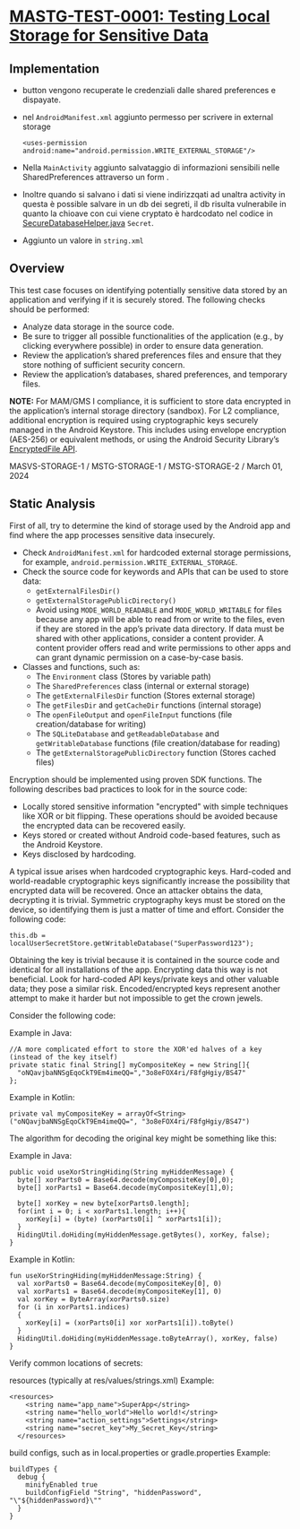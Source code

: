# [MASTG-TEST-0001: Testing Local Storage for Sensitive Data](https://mas.owasp.org/MASTG/tests/android/MASVS-STORAGE/MASTG-TEST-0001)

## Implementation
- button vengono recuperate le credenziali dalle shared preferences e dispayate.
- nel `AndroidManifest.xml` aggiunto permesso per scrivere in external storage
    
    `<uses-permission android:name="android.permission.WRITE_EXTERNAL_STORAGE"/>`
    
- Nella `MainActivity` aggiunto salvataggio di informazioni sensibili nelle SharedPreferences attraverso un form .
- Inoltre quando si salvano i dati si viene indirizzqati ad unaltra activity in questa è possible salvare in un db dei segreti, il db risulta vulnerabile in quanto la chioave con cui viene cryptato è hardcodato nel codice in [SecureDatabaseHelper.java](http://SecureDatabaseHelper.java) `Secret`.
- Aggiunto un valore in `string.xml`

## Overview

This test case focuses on identifying potentially sensitive data stored by an application and verifying if it is securely stored. The following checks should be performed:

- Analyze data storage in the source code.
- Be sure to trigger all possible functionalities of the application (e.g., by clicking everywhere possible) in order to ensure data generation.
- Review the application’s shared preferences files and ensure that they store nothing of sufficient security concern.
- Review the application’s databases, shared preferences, and temporary files.

**NOTE:** For MAM/GMS I compliance, it is sufficient to store data encrypted in the application’s internal storage directory (sandbox). For L2 compliance, additional encryption is required using cryptographic keys securely managed in the Android Keystore. This includes using envelope encryption (AES-256) or equivalent methods, or using the Android Security Library’s [EncryptedFile API](https://developer.android.com/reference/androidx/security/crypto/EncryptedFile).

MASVS-STORAGE-1 / MSTG-STORAGE-1 / MSTG-STORAGE-2 / March 01, 2024
## Static Analysis

First of all, try to determine the kind of storage used by the Android app and find where the app processes sensitive data insecurely.

- Check `AndroidManifest.xml` for hardcoded external storage permissions, for example, `android.permission.WRITE_EXTERNAL_STORAGE`.
- Check the source code for keywords and APIs that can be used to store data:
  - `getExternalFilesDir()`
  - `getExternalStoragePublicDirectory()`
  - Avoid using `MODE_WORLD_READABLE` and `MODE_WORLD_WRITABLE` for files because any app will be able to read from or write to the files, even if they are stored in the app’s private data directory. If data must be shared with other applications, consider a content provider. A content provider offers read and write permissions to other apps and can grant dynamic permission on a case-by-case basis.
- Classes and functions, such as:
  - The `Environment` class (Stores by variable path)
  - The `SharedPreferences` class (internal or external storage)
  - The `getExternalFilesDir` function (Stores external storage)
  - The `getFilesDir` and `getCacheDir` functions (internal storage)
  - The `openFileOutput` and `openFileInput` functions (file creation/database for writing)
  - The `SQLiteDatabase` and `getReadableDatabase` and `getWritableDatabase` functions (file creation/database for reading)
  - The `getExternalStoragePublicDirectory` function (Stores cached files)

Encryption should be implemented using proven SDK functions. The following describes bad practices to look for in the source code:

- Locally stored sensitive information "encrypted" with simple techniques like XOR or bit flipping. These operations should be avoided because the encrypted data can be recovered easily.
- Keys stored or created without Android code-based features, such as the Android Keystore.
- Keys disclosed by hardcoding.

A typical issue arises when hardcoded cryptographic keys. Hard-coded and world-readable cryptographic keys significantly increase the possibility that encrypted data will be recovered. Once an attacker obtains the data, decrypting it is trivial. Symmetric cryptography keys must be stored on the device, so identifying them is just a matter of time and effort. Consider the following code:
```
this.db = localUserSecretStore.getWritableDatabase("SuperPassword123");
```
Obtaining the key is trivial because it is contained in the source code and identical for all installations of the app. Encrypting data this way is not beneficial. Look for hard-coded API keys/private keys and other valuable data; they pose a similar risk. Encoded/encrypted keys represent another attempt to make it harder but not impossible to get the crown jewels.

Consider the following code:

Example in Java:
```
//A more complicated effort to store the XOR'ed halves of a key (instead of the key itself)
private static final String[] myCompositeKey = new String[]{
  "oNQavjbaNNSgEqoCkT9Em4imeQQ=","3o8eFOX4ri/F8fgHgiy/BS47"
};
```
Example in Kotlin:
```
private val myCompositeKey = arrayOf<String>("oNQavjbaNNSgEqoCkT9Em4imeQQ=", "3o8eFOX4ri/F8fgHgiy/BS47")
```
The algorithm for decoding the original key might be something like this:

Example in Java:
```
public void useXorStringHiding(String myHiddenMessage) {
  byte[] xorParts0 = Base64.decode(myCompositeKey[0],0);
  byte[] xorParts1 = Base64.decode(myCompositeKey[1],0);

  byte[] xorKey = new byte[xorParts0.length];
  for(int i = 0; i < xorParts1.length; i++){
    xorKey[i] = (byte) (xorParts0[i] ^ xorParts1[i]);
  }
  HidingUtil.doHiding(myHiddenMessage.getBytes(), xorKey, false);
}
```
Example in Kotlin:
```
fun useXorStringHiding(myHiddenMessage:String) {
  val xorParts0 = Base64.decode(myCompositeKey[0], 0)
  val xorParts1 = Base64.decode(myCompositeKey[1], 0)
  val xorKey = ByteArray(xorParts0.size)
  for (i in xorParts1.indices)
  {
    xorKey[i] = (xorParts0[i] xor xorParts1[i]).toByte()
  }
  HidingUtil.doHiding(myHiddenMessage.toByteArray(), xorKey, false)
}
```
Verify common locations of secrets:

resources (typically at res/values/strings.xml) Example:
```
<resources>
    <string name="app_name">SuperApp</string>
    <string name="hello_world">Hello world!</string>
    <string name="action_settings">Settings</string>
    <string name="secret_key">My_Secret_Key</string>
  </resources>
  ```

build configs, such as in local.properties or gradle.properties Example:
```
buildTypes {
  debug {
    minifyEnabled true
    buildConfigField "String", "hiddenPassword", "\"${hiddenPassword}\""
  }
}
```
